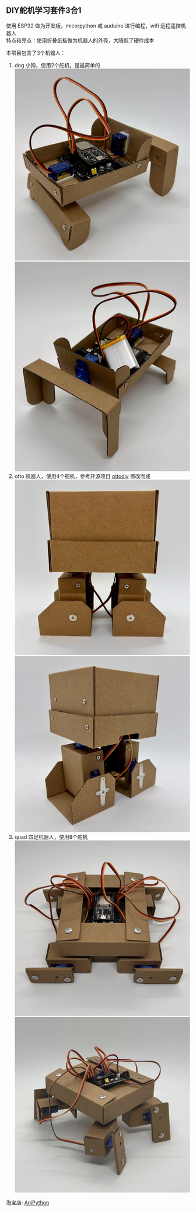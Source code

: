 ## DIY舵机学习套件3合1

使用 ESP32 做为开发板，micorpython 或 auduino 进行编程，wifi 远程遥控机器人  
特点和亮点：使用折叠纸板做为机器人的外壳，大降低了硬件成本

本项目包含了3个机器人：  
1. dog 小狗，使用2个舵机，是最简单的
![Image 1](./images/dog_1.jpg)
![Image 2](./images/dog_2.jpg)
2. otto 机器人，使用4个舵机，参考开源项目 [ottodiy](https://www.ottodiy.com/) 修改而成
![Image 3](./images/otto_1.jpg)
![Image 4](./images/otto_2.jpg)
3. quad 四足机器人，使用8个舵机
![Image 5](./images/quad_1.jpg)
![Image 6](./images/quad_2.jpg)


淘宝店: [AniPython](https://item.taobao.com/item.htm?abbucket=20&id=791406501041&spm=a230r.7195193.1997079397.6.40b612a29iFV4B)
